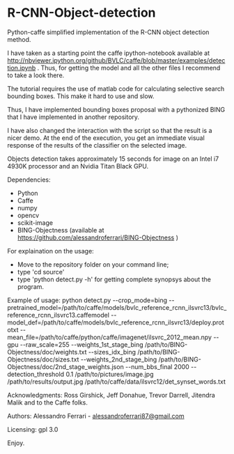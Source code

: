 # R-CNN-Object-detection
Python-caffe simplified implementation of the R-CNN object detection method. 

I have taken as a starting point the caffe ipython-notebook available at http://nbviewer.ipython.org/github/BVLC/caffe/blob/master/examples/detection.ipynb . 
Thus, for getting the model and all the other files I recommend to take a look there.

The tutorial requires the use of matlab code for calculating selective search bounding boxes. This make it hard to use and slow. 

Thus, I have implemented bounding boxes proposal with a pythonized BING that I have implemented in another repository.  

I have also changed the interaction with the script so that the result is a nicer demo. At the end of the execution, you get an immediate visual response of the results of the classifier on the selected image.

Objects detection takes approximately 15 seconds for image on an Intel i7 4930K processor and an Nvidia Titan Black GPU.

Dependencies:

- Python
- Caffe
- numpy
- opencv
- scikit-image
- BING-Objectness (available at https://github.com/alessandroferrari/BING-Objectness )

For explaination on the usage:

- Move to the repository folder on your command line;
- type 'cd source'
- type 'python detect.py -h' for getting complete synopsys about the program.

Example of usage:
python detect.py --crop_mode=bing 
--pretrained_model=/path/to/caffe/models/bvlc_reference_rcnn_ilsvrc13/bvlc_reference_rcnn_ilsvrc13.caffemodel 
--model_def=/path/to/caffe/models/bvlc_reference_rcnn_ilsvrc13/deploy.prototxt 
--mean_file=/path/to/caffe/python/caffe/imagenet/ilsvrc_2012_mean.npy --gpu 
--raw_scale=255 --weights_1st_stage_bing /path/to/BING-Objectness/doc/weights.txt 
--sizes_idx_bing /path/to/BING-Objectness/doc/sizes.txt 
--weights_2nd_stage_bing /path/to/BING-Objectness/doc/2nd_stage_weights.json 
--num_bbs_final 2000 --detection_threshold 0.1 /path/to/pictures/image.jpg 
/path/to/results/output.jpg /path/to/caffe/data/ilsvrc12/det_synset_words.txt

Acknowledgments:
Ross Girshick, Jeff Donahue, Trevor Darrell, Jitendra Malik and to the Caffe folks.

Authors:
Alessandro Ferrari - alessandroferrari87@gmail.com

Licensing:
gpl 3.0

Enjoy.